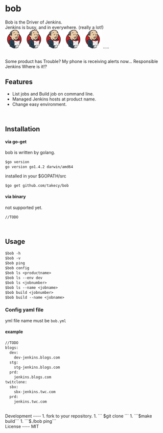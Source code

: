 bob
===

Bob is the Driver of Jenkins.  
Jenkins is busy, and in everywhere.  (really a lot!)  
![jenkins](./img/s_jenkins.png)
![jenkins](./img/s_jenkins.png)
![jenkins](./img/s_jenkins.png)
![jenkins](./img/s_jenkins.png)
![jenkins](./img/s_jenkins.png)
.....  

<br/>
Some product has Trouble?  
My phone is receiving alerts now...  
Responsible Jenkins Where is it!?

<br/>

Features
----
* List jobs and Build job on command line.
* Managed Jenkins hosts at product name.
* Change easy environment.

<br/>

Installation
----
#### via go-get
bob is written by golang.  
```
$go version
go version go1.4.2 darwin/amd64
```  
installed in your $GOPATH/src
```
$go get github.com/takecy/bob
```

#### via binary
not supported yet.
```
//TODO
```

<br/>

Usage
---
```
$bob -h
$bob -v
$bob ping
$bob config
$bob ls <productname>
$bob ls --env dev
$bob ls <jobnumber>
$bob ls --name <jobname>
$bob build <jobnumber>
$bob build --name <jobname>
```

### Config yaml file
yml file name must be ```bob.yml```  

#### example
```
//TODO
blogs:
  dev:
    dev-jenkins.blogs.com
  stg:
    stg-jenkins.blogs.com
  prd:
    jenkins.blogs.com
twitclone:
  sbx:
    sbx-jenkins.twc.com
  prd:
    jenkins.twc.com
```

<br/>
Development
----
1. fork to your repository.
1. ``` $git clone <your repository url>```
1. ```$make build```
1. ```$./bob ping```

<br/>
License
----
MIT
